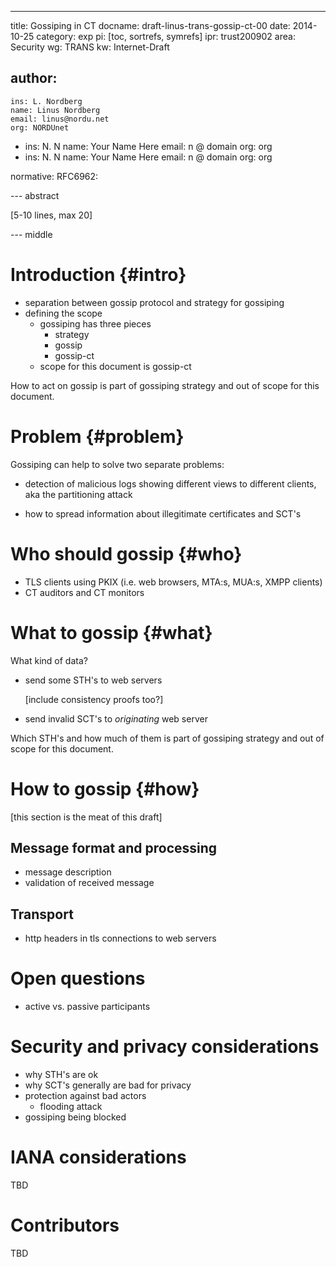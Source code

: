 ---
title: Gossiping in CT
docname: draft-linus-trans-gossip-ct-00
date: 2014-10-25
category: exp
pi: [toc, sortrefs, symrefs]
ipr: trust200902
area: Security
wg: TRANS
kw: Internet-Draft

author:
  -
    ins: L. Nordberg
    name: Linus Nordberg
    email: linus@nordu.net
    org: NORDUnet
  -
    ins: N. N
    name: Your Name Here
    email: n @ domain
    org: org
  -
    ins: N. N
    name: Your Name Here
    email: n @ domain
    org: org

normative:
  RFC6962:

--- abstract

\[5-10 lines, max 20\]

--- middle

Introduction {#intro}
=========

- separation between gossip protocol and strategy for gossiping
- defining the scope
  - gossiping has three pieces
    - strategy
    - gossip
    - gossip-ct
  - scope for this document is gossip-ct

How to act on gossip is part of gossiping strategy and out of scope
for this document.

Problem {#problem}
=======

Gossiping can help to solve two separate problems:

- detection of malicious logs showing different views to different
  clients, aka the partitioning attack

- how to spread information about illegitimate certificates and SCT's

Who should gossip {#who}
=================

- TLS clients using PKIX (i.e. web browsers, MTA:s, MUA:s, XMPP clients)
- CT auditors and CT monitors

What to gossip {#what}
==============

What kind of data?

- send some STH's to web servers

  \[include consistency proofs too?\]

- send invalid SCT's to _originating_ web server

Which STH's and how much of them is part of gossiping strategy and out
of scope for this document.

How to gossip {#how}
=============

\[this section is the meat of this draft\]

Message format and processing
-----------------------------

- message description
- validation of received message

Transport
---------

- http headers in tls connections to web servers

Open questions
==============

- active vs. passive participants

Security and privacy considerations
===================================

- why STH's are ok
- why SCT's generally are bad for privacy
- protection against bad actors
  - flooding attack
- gossiping being blocked

IANA considerations
===================

TBD

Contributors
============

TBD
